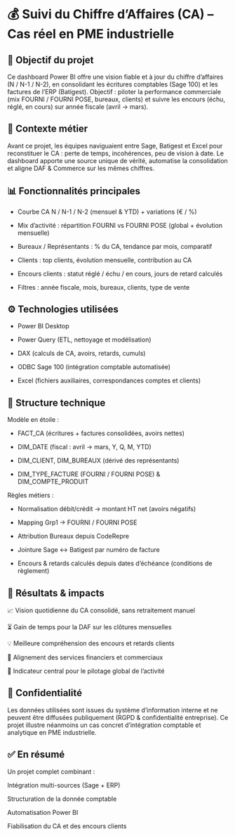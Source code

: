 # 💰 Suivi du Chiffre d’Affaires (CA) – Cas réel en PME industrielle


## 🎯 **Objectif du projet**


Ce dashboard Power BI offre une vision fiable et à jour du chiffre d’affaires (N / N-1 / N-2), en consolidant les écritures comptables (Sage 100) et les factures de l’ERP (Batigest).
Objectif : piloter la performance commerciale (mix FOURNI / FOURNI POSE, bureaux, clients) et suivre les encours (échu, réglé, en cours) sur année fiscale (avril → mars).



## 🧠 **Contexte métier**


Avant ce projet, les équipes naviguaient entre Sage, Batigest et Excel pour reconstituer le CA : perte de temps, incohérences, peu de vision à date.
Le dashboard apporte une source unique de vérité, automatise la consolidation et aligne DAF & Commerce sur les mêmes chiffres.



## 📊 **Fonctionnalités principales**


- Courbe CA N / N-1 / N-2 (mensuel & YTD) + variations (€ / %)

- Mix d’activité : répartition FOURNI vs FOURNI POSE (global + évolution mensuelle)

- Bureaux / Représentants : % du CA, tendance par mois, comparatif

- Clients : top clients, évolution mensuelle, contribution au CA

- Encours clients : statut réglé / échu / en cours, jours de retard calculés

- Filtres : année fiscale, mois, bureaux, clients, type de vente



## ⚙️ **Technologies utilisées**


- Power BI Desktop

- Power Query (ETL, nettoyage et modélisation)

- DAX (calculs de CA, avoirs, retards, cumuls)

- ODBC Sage 100 (intégration comptable automatisée)

- Excel (fichiers auxiliaires, correspondances comptes et clients)



## 🧩 **Structure technique**


Modèle en étoile :

- FACT_CA (écritures + factures consolidées, avoirs nettes)

- DIM_DATE (fiscal : avril → mars, Y, Q, M, YTD)

- DIM_CLIENT, DIM_BUREAUX (dérivé des représentants)

- DIM_TYPE_FACTURE (FOURNI / FOURNI POSE) & DIM_COMPTE_PRODUIT

Règles métiers :

- Normalisation débit/crédit → montant HT net (avoirs négatifs)

- Mapping Grp1 → FOURNI / FOURNI POSE

- Attribution Bureaux depuis CodeRepre

- Jointure Sage ↔ Batigest par numéro de facture

- Encours & retards calculés depuis dates d’échéance (conditions de règlement)



## 🚀 **Résultats & impacts**


📈 Vision quotidienne du CA consolidé, sans retraitement manuel

⏳ Gain de temps pour la DAF sur les clôtures mensuelles

💡 Meilleure compréhension des encours et retards clients

🤝 Alignement des services financiers et commerciaux

🧭 Indicateur central pour le pilotage global de l’activité



## 📁 **Confidentialité**


Les données utilisées sont issues du système d’information interne et ne peuvent être diffusées publiquement (RGPD & confidentialité entreprise).
Ce projet illustre néanmoins un cas concret d’intégration comptable et analytique en PME industrielle.



## ✅ **En résumé**


Un projet complet combinant :

Intégration multi-sources (Sage + ERP)

Structuration de la donnée comptable

Automatisation Power BI

Fiabilisation du CA et des encours clients
